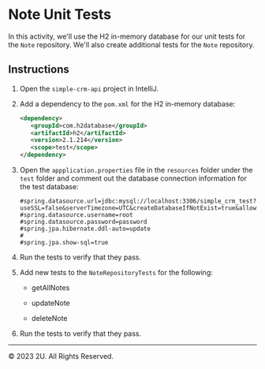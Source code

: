 # Note Unit Tests

In this activity, we'll use the H2 in-memory database for our unit tests for the `Note` repository. We'll also create additional tests for the `Note` repository.

## Instructions

1. Open the `simple-crm-api` project in IntelliJ.

2. Add a dependency to the `pom.xml` for the H2 in-memory database:

   ```xml
   <dependency>
      <groupId>com.h2database</groupId>
      <artifactId>h2</artifactId>
      <version>2.1.214</version>
      <scope>test</scope>
   </dependency>
   ```

3. Open the `appplication.properties` file in the `resources` folder under the `test` folder and comment out the database connection information for the test database:

   ```properties
   #spring.datasource.url=jdbc:mysql://localhost:3306/simple_crm_test?useSSL=false&serverTimezone=UTC&createDatabaseIfNotExist=true&allowPublicKeyRetrieval=true
   #spring.datasource.username=root
   #spring.datasource.password=password
   #spring.jpa.hibernate.ddl-auto=update
   #
   #spring.jpa.show-sql=true
   ```

4. Run the tests to verify that they pass.

5. Add new tests to the `NoteRepositoryTests` for the following:

   - getAllNotes

   - updateNote

   - deleteNote

6. Run the tests to verify that they pass.

---

© 2023 2U. All Rights Reserved.
